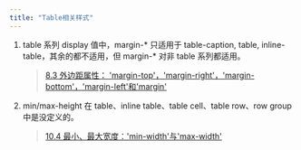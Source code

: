 ```yaml
---
title: "Table相关样式"
---
```


1. table 系列 display 值中，margin-* 只适用于 table-caption, table, inline-table，其余的都不适用，但 margin-* 对非 table 系列都适用。

    > [8.3 外边距属性： 'margin-top'，'margin-right'，'margin-bottom'，'margin-left'和'margin'](http://www.ayqy.net/doc/css2-1/box.html#margin-properties "8.3 外边距属性： 'margin-top'，'margin-right'，'margin-bottom'，'margin-left'和'margin'")

1. min/max-height 在 table、inline table、table cell、table row、row group 中是没定义的。

    > [10.4 最小、最大宽度：'min-width'与'max-width'](http://www.ayqy.net/doc/css2-1/visudet.html#min-max-widths "10.4 最小、最大宽度：'min-width'与'max-width'")
